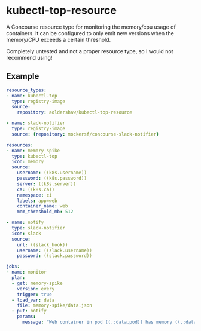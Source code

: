 # kubectl-top-resource

A Concourse resource type for monitoring the memory/cpu usage of containers. It
can be configured to only emit new versions when the memory/CPU exceeds a
certain threshold.

Completely untested and not a proper resource type, so I would not recommend
using!

## Example

```yaml
resource_types:
- name: kubectl-top
  type: registry-image
  source:
    repository: aoldershaw/kubectl-top-resource

- name: slack-notifier
  type: registry-image
  source: {repository: mockersf/concourse-slack-notifier}

resources:
- name: memory-spike
  type: kubectl-top
  icon: memory
  source:
    username: ((k8s.username))
    password: ((k8s.password))
    server: ((k8s.server))
    ca: ((k8s.ca))
    namespace: ci
    labels: app=web
    container_name: web
    mem_threshold_mb: 512

- name: notify
  type: slack-notifier
  icon: slack
  source:
    url: ((slack_hook))
    username: ((slack.username))
    password: ((slack.password))

jobs:
- name: monitor
  plan:
  - get: memory-spike
    version: every
    trigger: true
  - load_var: data
    file: memory-spike/data.json
  - put: notify
    params:
      message: "Web container in pod ((.:data.pod)) has memory ((.:data.mem))!"
```
